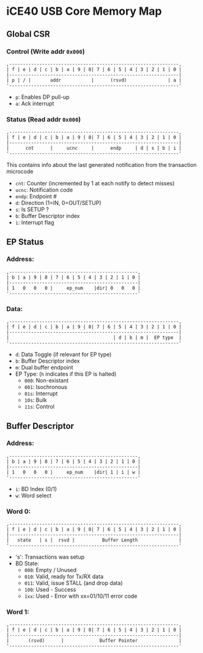 iCE40 USB Core Memory Map
=========================

Global CSR
----------

### Control (Write addr `0x000`)

```
,--------------------------------------------------------------,
| f | e | d | c | b | a | 9 | 8| 7 | 6 | 5 | 4 | 3 | 2 | 1 | 0 |
|--------------------------------------------------------------|
| p | / |       addr           |      (rsvd)               | a |
'--------------------------------------------------------------'
```

  * `p`: Enables DP pull-up
  * `a`: Ack interrupt


### Status (Read addr `0x000`)

```
,--------------------------------------------------------------,
| f | e | d | c | b | a | 9 | 8| 7 | 6 | 5 | 4 | 3 | 2 | 1 | 0 |
|--------------------------------------------------------------|
|      cnt      |     ucnc     |      endp     | d | s | b | i |
'--------------------------------------------------------------'
```

This contains info about the last generated notification from
the transaction microcode

  * `cnt`: Counter (incremented by 1 at each notify to detect misses)
  * `ucnc`: Notification code
  * `endp`: Endpoint #
  * `d`: Direction (1=IN, 0=OUT/SETUP)
  * `s`: Is SETUP ?
  * `b`: Buffer Descriptor index
  * `i`: Interrupt flag


EP Status
---------

### Address:

```
,-----------------------------------------------,
| b | a | 9 | 8 | 7 | 6 | 5 | 4 | 3 | 2 | 1 | 0 |
|-----------------------------------------------|
| 1   0   0   0 |     ep_num    |dir| 0   0   0 |
'-----------------------------------------------'
```


### Data:

```
,--------------------------------------------------------------,
| f | e | d | c | b | a | 9 | 8| 7 | 6 | 5 | 4 | 3 | 2 | 1 | 0 |
|--------------------------------------------------------------|
|                                      | d | b | m |  EP type  |
'--------------------------------------------------------------'
```

  * `d`: Data Toggle (if relevant for EP type)
  * `b`: Buffer Descriptor index
  * `m`: Dual buffer endpoint
  * EP Type: (`h` indicates if this EP is halted)
    - `000`: Non-existant
    - `001`: Isochronous
    - `01s`: Interrupt
    - `10s`: Bulk
    - `11s`: Control


Buffer Descriptor
-----------------

### Address:

```
,-----------------------------------------------,
| b | a | 9 | 8 | 7 | 6 | 5 | 4 | 3 | 2 | 1 | 0 |
|-----------------------------------------------|
| 1   0   0   0 |     ep_num    |dir| 1 | i | w |
'-----------------------------------------------'
```

  * `i`: BD Index (0/1)
  * `w`: Word select


### Word 0:

```
,--------------------------------------------------------------,
| f | e | d | c | b | a | 9 | 8| 7 | 6 | 5 | 4 | 3 | 2 | 1 | 0 |
|--------------------------------------------------------------|
|   state   | s |  rsvd |          Buffer Length               |
'--------------------------------------------------------------'
```

  * 's': Transactions was setup
  * BD State:
    - `000`: Empty / Unused
    - `010`: Valid, ready for Tx/RX data
    - `011`: Valid, issue STALL (and drop data)
    - `100`: Used - Success
    - `1xx`: Used - Error with xx=01/10/11 error code


### Word 1:

```
,--------------------------------------------------------------,
| f | e | d | c | b | a | 9 | 8| 7 | 6 | 5 | 4 | 3 | 2 | 1 | 0 |
|--------------------------------------------------------------|
|       (rsvd)      |             Buffer Pointer               |
'--------------------------------------------------------------'
```
